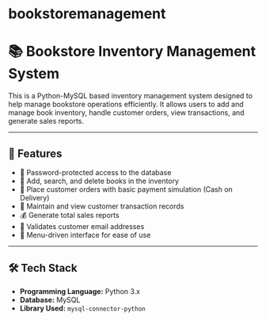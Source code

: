 # bookstoremanagement

# 📚 Bookstore Inventory Management System

This is a Python-MySQL based inventory management system designed to help manage bookstore operations efficiently. It allows users to add and manage book inventory, handle customer orders, view transactions, and generate sales reports.

---

## 🚀 Features

- 🔐 Password-protected access to the database
- 📘 Add, search, and delete books in the inventory
- 🛒 Place customer orders with basic payment simulation (Cash on Delivery)
- 📄 Maintain and view customer transaction records
- 💰 Generate total sales reports
- 📧 Validates customer email addresses
- 🔄 Menu-driven interface for ease of use

---

## 🛠️ Tech Stack

- **Programming Language:** Python 3.x
- **Database:** MySQL
- **Library Used:** `mysql-connector-python`
